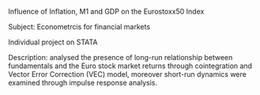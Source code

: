 Influence of Inflation, M1 and GDP on the Eurostoxx50 Index

Subject: Econometrcis for financial markets

Individual project on STATA

Description: analysed the presence of long-run relationship between fundamentals and the Euro stock market returns through cointegration and Vector Error Correction (VEC) model, moreover short-run dynamics were examined through impulse response analysis.
